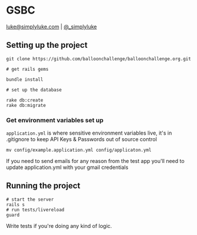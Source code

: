 # GSBC

luke@simplyluke.com | [@_simplyluke](https://twitter.com/_simplyluke)

## Setting up the project


    git clone https://github.com/balloonchallenge/balloonchallenge.org.git

    # get rails gems

    bundle install

    # set up the database

    rake db:create
    rake db:migrate

### Get environment variables set up

`application.yml` is where sensitive environment variables live, it's in .gitignore to keep API Keys & Passwords out of source control

    mv config/example.application.yml config/applicaton.yml

If you need to send emails for any reason from the test app you'll need to update application.yml with your gmail credentials

## Running the project

    # start the server
    rails s
    # run tests/livereload
    guard


Write tests if you're doing any kind of logic.